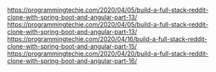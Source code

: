 https://programmingtechie.com/2020/04/05/build-a-full-stack-reddit-clone-with-spring-boot-and-angular-part-13/
https://programmingtechie.com/2020/04/05/build-a-full-stack-reddit-clone-with-spring-boot-and-angular-part-13/
https://programmingtechie.com/2020/04/16/build-a-full-stack-reddit-clone-with-spring-boot-and-angular-part-15/
https://programmingtechie.com/2020/04/20/build-a-full-stack-reddit-clone-with-spring-boot-and-angular-part-16/
